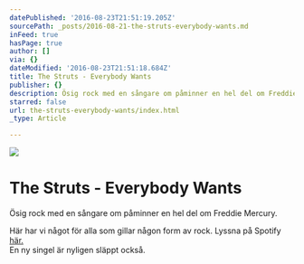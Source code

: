 ```yaml
---
datePublished: '2016-08-23T21:51:19.205Z'
sourcePath: _posts/2016-08-21-the-struts-everybody-wants.md
inFeed: true
hasPage: true
author: []
via: {}
dateModified: '2016-08-23T21:51:18.684Z'
title: The Struts - Everybody Wants
publisher: {}
description: Ösig rock med en sångare om påminner en hel del om Freddie Mercury.
starred: false
url: the-struts-everybody-wants/index.html
_type: Article

---
```

![](https://the-grid-user-content.s3-us-west-2.amazonaws.com/049fef7d-5175-4921-9a85-823ca8c69de7.jpg)

# The Struts - Everybody Wants

Ösig rock med en sångare om påminner en hel del om Freddie Mercury.

Här har vi något för alla som gillar någon form av rock. Lyssna på Spotify [här.][0]  
En ny singel är nyligen släppt också.

[0]: https://open.spotify.com/album/5jQD9aAuIOy8LIGkVlgVKq